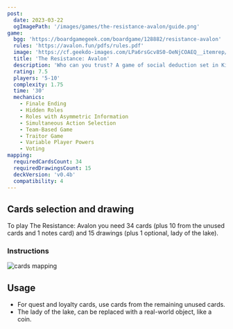 ```yaml
---
post:
  date: 2023-03-22
  ogImagePath: '/images/games/the-resistance-avalon/guide.png'
game:
  bgg: 'https://boardgamegeek.com/boardgame/128882/resistance-avalon'
  rules: 'https://avalon.fun/pdfs/rules.pdf'
  image: 'https://cf.geekdo-images.com/LPa6rsGcv8S0-OeNjCOAEQ__itemrep/img/KtGX_JFWNUXci7H5zs7GjS0QrQk=/fit-in/246x300/filters:strip_icc()/pic1398895.jpg'
  title: 'The Resistance: Avalon'
  description: 'Who can you trust? A game of social deduction set in King Arthur’s legendary realm. '
  rating: 7.5
  players: '5-10'
  complexity: 1.75
  time: '30'
  mechanics:
    - Finale Ending
    - Hidden Roles
    - Roles with Asymmetric Information
    - Simultaneous Action Selection
    - Team-Based Game
    - Traitor Game
    - Variable Player Powers
    - Voting
mapping:
  requiredCardsCount: 34
  requiredDrawingsCount: 15
  deckVersion: 'v0.4b'
  compatibility: 4
---
```


## Cards selection and drawing

To play The Resistance: Avalon you need 34 cards (plus 10 from the unused cards and 1 notes card) and 15 drawings (plus 1 optional, lady of the lake).

### Instructions

![cards mapping](/images/games/the-resistance-avalon/guide.png)

## Usage

- For quest and loyalty cards, use cards from the remaining unused cards.
- The lady of the lake, can be replaced with a real-world object, like a coin.
